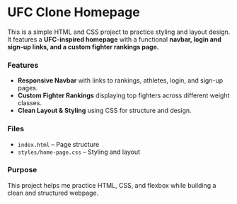 # UFC Clone Homepage  

This is a simple HTML and CSS project to practice styling and layout design. It features a **UFC-inspired homepage** with a functional **navbar, login and sign-up links, and a custom fighter rankings page.**  

### Features  
- **Responsive Navbar** with links to rankings, athletes, login, and sign-up pages.  
- **Custom Fighter Rankings** displaying top fighters across different weight classes.  
- **Clean Layout & Styling** using CSS for structure and design.  

### Files  
- `index.html` – Page structure  
- `styles/home-page.css` – Styling and layout  

### Purpose  
This project helps me practice HTML, CSS, and flexbox while building a clean and structured webpage.
